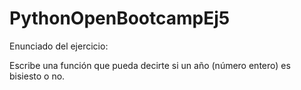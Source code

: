 # PythonOpenBootcampEj5

Enunciado del ejercicio:

Escribe una función que pueda decirte si un año (número entero) es bisiesto o no.
